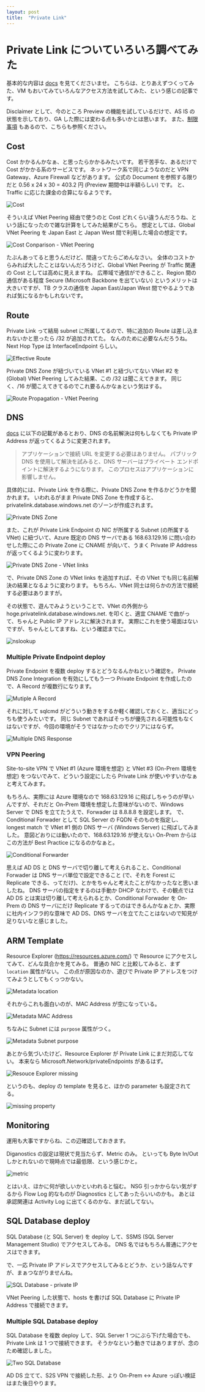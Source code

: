 ```yaml
---
layout: post
title:  "Private Link"
---
```


# Private Link についていろいろ調べてみた

基本的な内容は [docs](https://docs.microsoft.com/ja-jp/azure/private-link/private-link-overview) を見てくださいませ。
こちらは、とりあえずつくってみた、VM もおいてみていろんなアクセス方法を試してみた、という感じの記事です。

Disclaimer として、今のところ Preview の機能を試しているだけで、AS IS の状態を示しており、GA した際には変わる点も多いかとは思います。
また、[制限事項](https://docs.microsoft.com/ja-jp/azure/private-link/private-endpoint-overview#limitations) もあるので、こちらも参照ください。

## Cost

Cost かかるんかなぁ、と思ったらかかるみたいです。
若干苦手な、あるだけで Cost がかかる系のサービスです。
ネットワーク系で同じようなのだと VPN Gateway、Azure Firewall などがあります。
公式の Document を参照する限りだと 0.56 x 24 x 30 = 403.2 円 (Preview 期間中は半額らしい) です。
と、Traffic に応じた課金の合算になるようです。

![Cost](/assets/private-link-cost.png)

そういえば VNet Peering 経由で使うのと Cost どれくらい違うんだろうね、という話になったので雑な計算をしてみた結果がこちら。
想定としては、Global VNet Peering を Japan East と Japan West 間で利用した場合の想定です。

![Cost Conparison - VNet Peering](/assets/private-link-cost-comparison.png)

たぶんあってると思うんだけど、間違ってたらごめんなさい。
全体のコストからみれば大したことはないんだろうけど、Global VNet Peering が Traffic 関連の Cost としては高めに見えますね。
広帯域で通信ができること、Region 間の通信がある程度 Secure (Microsoft Backbone を出ていない) というメリットは大きいですが、TB クラスの通信を Japan East/Japan West 間でやるようであれば気になるかもしれないです。

## Route

Private Link って結局 subnet に所属してるので、特に追加の Route は差し込まれないかと思ったら /32 が追加されてた。
なんのために必要なんだろうね。
Next Hop Type は InterfaceEndpoint らしい。

![Effective Route](/assets/private-link-effective-route.png)

Private DNS Zone が紐づいている VNet #1 と紐づいてない VNet #2 を (Global) VNet Peering してみた結果、この /32 は聞こえてきます。
同じく、/16 が聞こえてきてるのでこれ要るんかなぁという気はする。

![Route Propagation - VNet Peering](/assets/private-link-route-vnet-peering.png)

## DNS

[docs](https://docs.microsoft.com/ja-jp/azure/private-link/private-endpoint-overview#dns-configuration) に以下の記載があるとおり、DNS の名前解決は何もしなくても Private IP Address が返ってくるように変更されます。

> アプリケーションで接続 URL を変更する必要はありません。 パブリック DNS を使用して解決を試みると、DNS サーバーはプライベート エンドポイントに解決するようになります。 このプロセスはアプリケーションに影響しません。

具体的には、Private Link を作る際に、Private DNS Zone を作るかどうかを聞かれます。
いわれるがまま Private DNS Zone を作成すると、privatelink.database.windows.net のゾーンが作成されます。

![Private DNS Zone](/assets/private-link-private-dns-zone.png)

また、これが Private Link Endpoint の NIC が所属する Subnet (の所属する VNet) に紐づいて、Azure 既定の DNS サーバである 168.63.129.16 に問い合わせした際にこの Private Zone に CNAME が向いて、うまく Private IP Address が返ってくるように変わります。

![Private DNS Zone - VNet links](/assets/private-link-vnet-links.png)

で、Private DNS Zone の VNet links を追加すれば、その VNet でも同じ名前解決の結果となるように変わります。
もちろん、VNet 同士は何らかの方法で接続する必要はありますが。

その状態で、遊んでみようということで、VNet の外側から hoge.privatelink.database.windows.net. を叩くと、適宜 CNAME で曲がって、ちゃんと Public IP アドレスに解決されます。
実際にこれを使う場面はないですが、ちゃんとしてますね、という確認までに。

![nslookup](/assets/private-link-nslookup.png)

### Multiple Private Endpoint deploy

Private Endpoint を複数 deploy するとどうなるんかねという確認を。
Private DNS Zone Integration を有効にしてもう一つ Private Endpoint を作成したので、A Record が複数行になります。

![Mutiple A Record](/assets/private-link-multiple-a-record.png)

それに対して sqlcmd がどういう動きをするか軽く確認しておくと、適当にどっちも使うみたいです。
同じ Subnet であればそっちが優先される可能性もなくはないですが、今回の環境がそうではなかったのでクリアにはならず。

![Multiple DNS Response](/assets/private-link-multiple-dns-response.png)

### VPN Peering

Site-to-site VPN で VNet #1 (Azure 環境を想定) と VNet #3 (On-Prem 環境を想定) をつないでみて、どういう設定にしたら Private Link が使いやすいかなぁと考えてみます。

もちろん、実際には Azure 環境なので 168.63.129.16 に飛ばしちゃうのが早いんですが、それだと On-Prem 環境を想定した意味がないので、Windows Server で DNS を立てたうえで、Forwader は 8.8.8.8 を設定します。
で、Conditional Forwader として SQL Server の FQDN そのものを指定し、longest match で VNet #1 側の DNS サーバ (Windows Server) に飛ばしてみました。
意図どおりには動いたので、168.63.129.16 が使えない On-Prem からはこの方法が Best Practice になるのかなぁと。

![Conditional Forwarder](/assets/private-link-conditional-forwarder-peer.png)

思えば AD DS と DNS サーバで切り離して考えられること、Conditional Forwader は DNS サーバ単位で設定できること (で、それを Forest に Replicate できる、ってだけ)、とかをちゃんと考えたことがなかったなと思いましたね。
DNS サーバの指定をするのは手動か DHCP なわけで、その観点では AD DS とは実は切り離して考えられるとか、Conditional Forwader を On-Prem の DNS サーバにだけ Replicate するってのはできるんかなぁとか、実際に社内インフラ的な意味で AD DS、DNS サーバを立てたことはないので知見が足りないなと感じました。

## ARM Template

Resource Explorer (https://resources.azure.com/) で Resource にアクセスしてみて、どんな具合かを見てみる。
普通の NIC と比較してみると、まず `location` 属性がない。
この点が原因なのか、遊びで Private IP アドレスをつけてみようとしてもくっつかない。

![Metadata location](/assets/private-link-metadata-location.png)

それからこれも面白いのが、MAC Address が空になっている。

![Metadata MAC Address](/assets/private-link-metadata-mac-address.png)

ちなみに Subnet には `purpose` 属性がつく。

![Metadata Subnet purpose](/assets/private-link-metadata-subnet-purpose.png)

あとから気づいたけど、Resource Explorer が Private Link にまだ対応してない。
本来なら Microsoft.Network/privateEndpoints があるはず。

![Resouce Explorer missing](/assets/private-link-resource-explorer-missing.png)

というのも、deploy の template を見ると、ほかの parameter も設定されてる。

![missing property](/assets/private-link-missing-property.png)

## Monitoring

運用も大事ですからね、この辺確認しておきます。

Diganostics の設定は現状で見当たらず、Metric のみ。
といっても Byte In/Out しかとれないので現時点では最低限、という感じかと。

![metric](/assets/private-link-metric.png)

とはいえ、ほかに何が欲しいかといわれると悩む。
NSG 引っかからない気がするから Flow Log 的なものが Diagnostics としてあったらいいのかも。
あとは承認関連は Activity Log に出てくるのかな、まだ試してない。

## SQL Database deploy

SQL Database (と SQL Server) を deploy して、SSMS (SQL Server Management Studio) でアクセスしてみる。
DNS 名ではもちろん普通にアクセスはできます。

で、一応 Private IP アドレスでアクセスしてみるとどうか、という話なんですが、まぁつながりませんね。

![SQL Database - private IP](/assets/private-link-sql-database-private-ip.png)

VNet Peering した状態で、hosts を書けば SQL Database に Private IP Address で接続できます。

### Multiple SQL Database deploy

SQL Database を複数 deploy して、SQL Server 1 つにぶら下げた場合でも、Private Link は 1 つで接続できます。
そうかなという動きではありますが、念のため確認しました。

![Two SQL Database](/assets/private-link-two-sql-database.png)

AD DS 立てて、S2S VPN で接続した形、より On-Prem <-> Azure っぽい検証はまた後日やります。